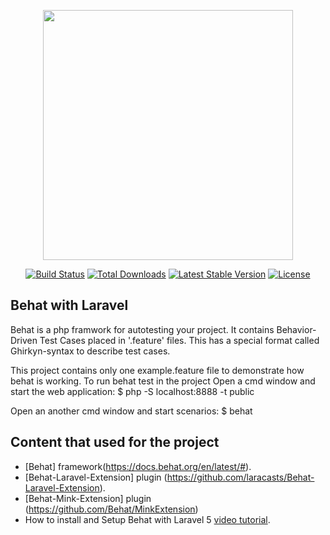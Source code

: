 <p align="center"><a href="https://laravel.com" target="_blank"><img src="https://raw.githubusercontent.com/laravel/art/master/logo-lockup/5%20SVG/2%20CMYK/1%20Full%20Color/laravel-logolockup-cmyk-red.svg" width="400"></a></p>

<p align="center">
<a href="https://travis-ci.org/laravel/framework"><img src="https://travis-ci.org/laravel/framework.svg" alt="Build Status"></a>
<a href="https://packagist.org/packages/laravel/framework"><img src="https://poser.pugx.org/laravel/framework/d/total.svg" alt="Total Downloads"></a>
<a href="https://packagist.org/packages/laravel/framework"><img src="https://poser.pugx.org/laravel/framework/v/stable.svg" alt="Latest Stable Version"></a>
<a href="https://packagist.org/packages/laravel/framework"><img src="https://poser.pugx.org/laravel/framework/license.svg" alt="License"></a>
</p>

## Behat with Laravel

Behat is a php framwork for autotesting your project. It contains Behavior-Driven Test Cases placed in '.feature' files. This has a special format called Ghirkyn-syntax to describe test cases.

This project contains only one example.feature file to demonstrate how behat is working. To run behat test in the project
Open a cmd window and start the web application:
$ php -S localhost:8888 -t public

Open an another cmd window and start scenarios:
$ behat


## Content that used for the project

- [Behat] framework(https://docs.behat.org/en/latest/#).
- [Behat-Laravel-Extension] plugin (https://github.com/laracasts/Behat-Laravel-Extension).
- [Behat-Mink-Extension] plugin (https://github.com/Behat/MinkExtension)
- How to install and Setup Behat with Laravel 5 [video tutorial](https://laravel-news.com/install-setup-behat-laravel-5).
